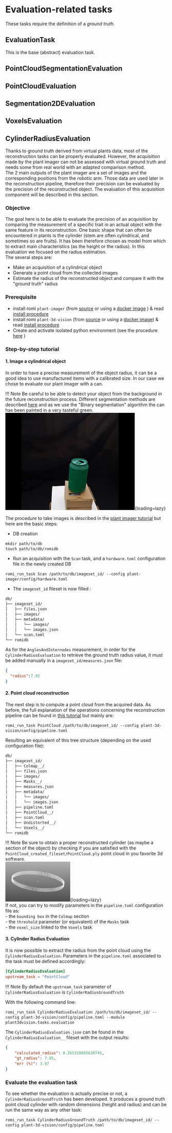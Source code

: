 Evaluation-related tasks
===

These tasks require the definition of a *ground truth*.

## EvaluationTask

This is the base (abstract) evaluation task.

## PointCloudSegmentationEvaluation

## PointCloudEvaluation

## Segmentation2DEvaluation

## VoxelsEvaluation


## CylinderRadiusEvaluation
Thanks to ground truth derived from virtual plants data, most of the reconstruction tasks can be properly evaluated.
However, the acquisition made by the plant imager can not be assessed with virtual ground truth and needs some from real world with an adapted comparison method.  
The 2 main outputs of the plant imager are a set of images and the corresponding positions from the robotic arm.
Those data are used later in the reconstruction pipeline, therefore their precision can be evaluated by the precision of the reconstructed object.
The evaluation of this acquisition component will be described in this section.

### Objective
The goal here is to be able to evaluate the precision of an acquisition by comparing the measurement of a specific trait in an actual object with the same feature in its reconstruction.
One basic shape that can often be encountered in plants is the cylinder (stem are often cylindrical, and sometimes so are fruits). 
It has been therefore chosen as model from which to extract main characteristics (as the height or the radius).
In this evaluation we focused on the radius estimation.  
The several steps are:  

* Make an acquisition of a cylindrical object  
* Generate a point cloud from the collected images  
* Estimate the radius of the reconstructed object and compare it with the "ground truth" radius  


### Prerequisite

* install romi `plant-imager` (from [source](https://github.com/romi/plant-imager) or using a [docker image](../docker/plantimager_docker.md) ) & read [install procedure](../install/plant_imager_setup.md)
* install romi `plant-3d-vision` (from [source](https://github.com/romi/plant-3d-vision) or using a [docker image](../docker/plantinterpreter_docker.md)) & read [install procedure](../install/plant_reconstruction_setup.md)
* Create and activate isolated python environment (see the procedure [here](../../install/create_env.md) )

### Step-by-step tutorial

#### 1. Image a cylindrical object  
In order to have a precise measurement of the object radius, it can be a good idea to use manufactured items with a calibrated size.
In our case we chose to evaluate our plant imager with a can.

!!! Note
    Be careful to be able to detect your object from the background in the future reconstruction process. 
    Different segmentation methods are described [here](../explanations/segmentation.md) and as we use the "Binary segmentation" algorithm the can has been painted in a very tasteful green.  
    ![Green can for evaluation](../../../assets/images/green_can_evaluation.jpg){loading=lazy}  


The procedure to take images is described in the [plant imager tutorial](../tutorials/hardware_scan.md) but here are the basic steps:  

* DB creation  
```shell
mkdir path/to/db
touch path/to/db/romidb
```
* Run an acquisition with the `Scan` task, and a `hardware.toml` configuration file in the newly created DB  
```shell
romi_run_task Scan /path/to/db/imageset_id/ --config plant-imager/config/hardware.toml
```
* The `imageset_id` fileset is now filled :  
```
db/
├── imageset_id/
│   ├── files.json
│   ├── images/
│   ├── metadata/
│   │   └── images/
│   │   └── images.json
│   └── scan.toml
└── romidb
```

As for the `AnglesAndInternodes` measurement, in order for the `CylinderRadiusEvaluation` to retrieve the ground truth radius value, it must be added manually in a `imageset_id/measures.json` file:
```json
{
  "radius":7.95
}
```

#### 2. Point cloud reconstruction 
The next step is to compute a point cloud from the acquired data.
As before, the full explanation of the operations concerning the reconstruction pipeline can be found in [this tutorial](../tutorials/reconstruct_scan.md) but mainly are:
```shell
romi_run_task PointCloud /path/to/db/imageset_id/ --config plant-3d-vision/config/pipeline.toml
```

Resulting an equivalent of this tree structure (depending on the used configuration file):
```
db/
├── imageset_id/
│   ├── Colmap__/
│   ├── files.json
│   ├── images/
│   ├── Masks__/
│   ├── measures.json
│   ├── metadata/
│   │   └── images/
│   │   └── images.json
│   ├── pipeline.toml
│   ├── PointCloud__/
│   ├── scan.toml
│   ├── Undistorted__/
│   └── Voxels__/
└── romidb
```

!!! Note
    Be sure to obtain a proper reconstructed cylinder (as maybe a section of the object) by checking if you are satisfied with the `PointCloud_created_fileset/PointCloud.ply` point cloud in you favorite 3d software.  
    ![can section point cloud](../../../assets/images/can_section_pcd.png){loading=lazy}   
    If not, you can try to modify parameters in the `pipeline.toml` configuration file as:    
    - the `bounding box` in the `Colmap` section  
    - the `threshold` parameter (or equivalent) of the `Masks` task  
    - the `voxel_size` linked to the `Voxels` task


#### 3. Cylinder Radius Evaluation
It is now possible to extract the radius from the point cloud using the `CylinderRadiusEvaluation`.
Parameters in the `pipeline.toml` associated to the task must be defined accordingly:
```toml
[CylinderRadiusEvaluation]
upstream_task = "PointCloud"
```

!!! Note
    By default the `upstream_task` parameter of `CylinderRadiusEvaluation` is `CylinderRadiusGroundTruth`

With the following command line:
```shell
romi_run_task CylinderRadiusEvaluation /path/to/db/imageset_id/ --config plant-3d-vision/config/pipeline.toml --module plant3dvision.tasks.evaluation
```

The `CylinderRadiusEvaluation.json` can be found in the `CylinderRadiusEvaluation__` fileset with the output results:
```json
{
    "calculated_radius": 8.265318865620745,
    "gt_radius": 7.95,
    "err (%)": 3.97
}
```

### Evaluate the evaluation task
To see whether the evaluation is actually precise or not, a `CylinderRadiusGroundTruth` has been developed.
It produces a ground truth point cloud cylinder with random dimensions (height and radius) and can be run the same way as any other task:
```shell
romi_run_task CylinderRadiusGroundTruth /path/to/db/imageset_id/ --config plant-3d-vision/config/pipeline.toml 
```